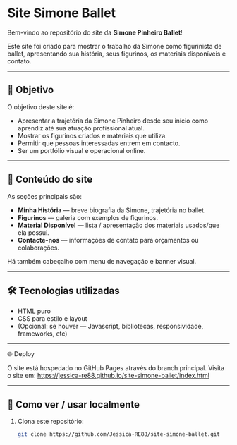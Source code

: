 # Site Simone Ballet

Bem-vindo ao repositório do site da **Simone Pinheiro Ballet**!  

Este site foi criado para mostrar o trabalho da Simone como figurinista de ballet, apresentando sua história, seus figurinos, os materiais disponíveis e contato.

---

## 🎯 Objetivo

O objetivo deste site é:

- Apresentar a trajetória da Simone Pinheiro desde seu início como aprendiz até sua atuação profissional atual.  
- Mostrar os figurinos criados e materiais que utiliza.  
- Permitir que pessoas interessadas entrem em contacto.  
- Ser um portfólio visual e operacional online.

---

## 📄 Conteúdo do site

As seções principais são:

- **Minha História** — breve biografia da Simone, trajetória no ballet.  
- **Figurinos** — galeria com exemplos de figurinos.  
- **Material Disponível** — lista / apresentação dos materiais usados/que ela possui.  
- **Contacte-nos** — informações de contato para orçamentos ou colaborações.  

Há também cabeçalho com menu de navegação e banner visual.

---

## 🛠️ Tecnologias utilizadas

- HTML puro  
- CSS para estilo e layout  
- (Opcional: se houver — Javascript, bibliotecas, responsividade, frameworks, etc)

---
🌐 Deploy

O site está hospedado no GitHub Pages através do branch principal. Visita o site em:
https://jessica-re88.github.io/site-simone-ballet/index.html

---

## 🚀 Como ver / usar localmente

1. Clona este repositório:
   ```bash
   git clone https://github.com/Jessica-RE88/site-simone-ballet.git

